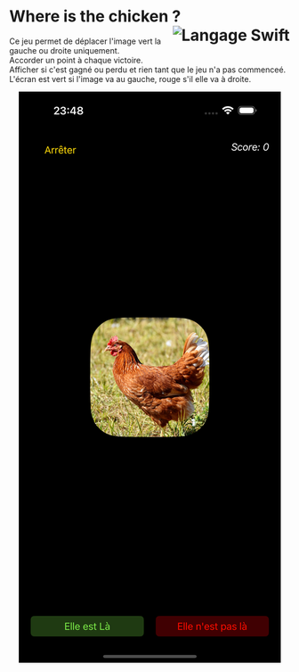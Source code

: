 # **Where is the chicken ?** <a href="../../"><img src="https://upload.wikimedia.org/wikipedia/commons/9/9d/Swift_logo.svg" alt="Langage Swift" align="right" height="64px"></a>

Ce jeu permet de déplacer l'image vert la gauche ou droite uniquement.  
Accorder un point à chaque victoire.  
Afficher si c'est gagné ou perdu et rien tant que le jeu n'a pas commenceé.  
L'écran est vert si l'image va au gauche, rouge s'il elle va à droite.  

<div  align="center"><img src="screenshot.png" alt="Screenshot" height="1024px"></a>